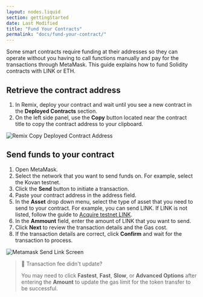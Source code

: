 ```yaml
---
layout: nodes.liquid
section: gettingStarted
date: Last Modified
title: "Fund Your Contracts"
permalink: "docs/fund-your-contract/"
---
```


Some smart contracts require funding at their addresses so they can operate without you having to call functions manually and pay for the transactions through MetaMask. This guide explains how to fund Solidity contracts with LINK or ETH.

## Retrieve the contract address

1. In Remix, deploy your contract and wait until you see a new contract in the **Deployed Contracts** section.
1. On the left side panel, use the **Copy** button located near the contract title to copy the contract address to your clipboard.

![Remix Copy Deployed Contract Address](/files/25d2c8e-Screen_Shot_2020-09-08_at_7.15.50_AM.png)

## Send funds to your contract

1. Open MetaMask.
1. Select the network that you want to send funds on. For example, select the Kovan testnet.
1. Click the **Send** button to initiate a transaction.
1. Paste your contract address in the address field.
1. In the **Asset** drop down menu, select the type of asset that you need to send to your contract. For example, you can send LINK. If LINK is not listed, follow the guide to [Acquire testnet LINK](/docs/acquire-link/).
1. In the **Ammount** field, enter the amount of LINK that you want to send.
1. Click **Next** to review the transaction details and the Gas cost.
1. If the transaction details are correct, click **Confirm** and wait for the transaction to process.

![Metamask Send Link Screen](/files/867073d-metamask.png)

> 🚧 Transaction fee didn't update?
>
> You may need to click **Fastest**, **Fast**, **Slow**, or **Advanced Options** after entering the **Amount** to update the gas limit for the token transfer to be successful.
